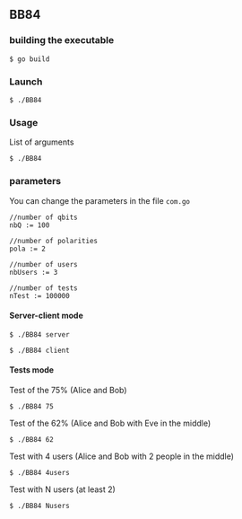 ## BB84 ##
### building the executable ###
```
$ go build
```

### Launch ###
```
$ ./BB84 
```

### Usage ###

List of arguments
```
$ ./BB84
```

### parameters ###
You can change the parameters in the file `com.go`
```
//number of qbits
nbQ := 100

//number of polarities
pola := 2

//number of users
nbUsers := 3

//number of tests
nTest := 100000
```

#### Server-client mode ####
```
$ ./BB84 server
```

```
$ ./BB84 client
```

#### Tests mode ####
Test of the 75% (Alice and Bob)
```
$ ./BB84 75
```

Test of the 62% (Alice and Bob with Eve in the middle)
```
$ ./BB84 62
```

Test with 4 users (Alice and Bob with 2 people in the middle)
```
$ ./BB84 4users
```

Test with N users (at least 2)
```
$ ./BB84 Nusers
```
